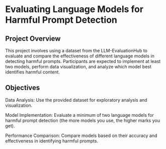 # Evaluating Language Models for Harmful Prompt Detection

## Project Overview
This project involves using a dataset from the LLM-EvaluationHub to evaluate and compare the effectiveness of different language models in detecting harmful prompts. Participants are expected to implement at least two models, perform data visualization, and analyze which model best identifies harmful content.

## Objectives

Data Analysis: Use the provided dataset for exploratory analysis and visualization.

Model Implementation: Evaluate a minimum of two language models for harmful prompt detection (the more models you use, the higher marks you get).

Performance Comparison: Compare models based on their accuracy and effectiveness in identifying harmful prompts.
